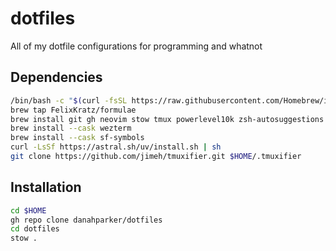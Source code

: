 # dotfiles

All of my dotfile configurations for programming and whatnot

## Dependencies

```sh
/bin/bash -c "$(curl -fsSL https://raw.githubusercontent.com/Homebrew/install/HEAD/install.sh)"
brew tap FelixKratz/formulae
brew install git gh neovim stow tmux powerlevel10k zsh-autosuggestions zsh-syntax-highlighting fzf eza zoxide font-meslo-lg-nerd-font font-hack-nerd-font jq font-sf-pro neofetch cmatrix btop ripgrep
brew install --cask wezterm
brew install --cask sf-symbols
curl -LsSf https://astral.sh/uv/install.sh | sh
git clone https://github.com/jimeh/tmuxifier.git $HOME/.tmuxifier
```

## Installation

```sh
cd $HOME
gh repo clone danahparker/dotfiles
cd dotfiles
stow .
```
